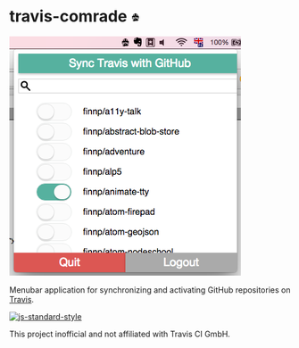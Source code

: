 # travis-comrade ![Travis Comrade](img/travis-inactive.png)

![Screenshot](img/screenshot.png)

Menubar application for synchronizing and activating GitHub repositories on [Travis](https://travis-ci.org).

[![js-standard-style](https://cdn.rawgit.com/feross/standard/master/badge.svg)](https://github.com/feross/standard)

This project inofficial and not affiliated with Travis CI GmbH.
